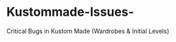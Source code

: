 Kustommade-Issues-
==================

Critical Bugs in Kustom Made (Wardrobes &amp; Initial Levels)
